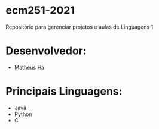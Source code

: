 # ecm251-2021
Repositório para gerenciar projetos e aulas de Linguagens 1

# Desenvolvedor:
- Matheus Ha

# Principais Linguagens:
- Java
- Python
- C
